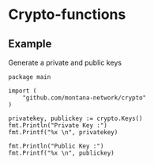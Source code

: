 # Crypto-functions

## Example

Generate a private and public keys

```
package main

import (
    "github.com/montana-network/crypto"
)

privatekey, publickey := crypto.Keys()
fmt.Println("Private Key :")
fmt.Printf("%x \n", privatekey)

fmt.Println("Public Key :")
fmt.Printf("%x \n", publickey)
```